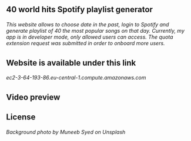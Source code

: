 ## 40 world hits Spotify playlist generator

###### This website allows to choose date in the past, login to Spotify and generate playlist of 40 the most popular songs on that day. Currently, my app is in developer mode, only allowed users can access. The quota extension request was submitted in order to onboard more users.

## Website is available under this link

###### ec2-3-64-193-86.eu-central-1.compute.amazonaws.com

## Video preview




## License

###### Background photo by Muneeb Syed on Unsplash
